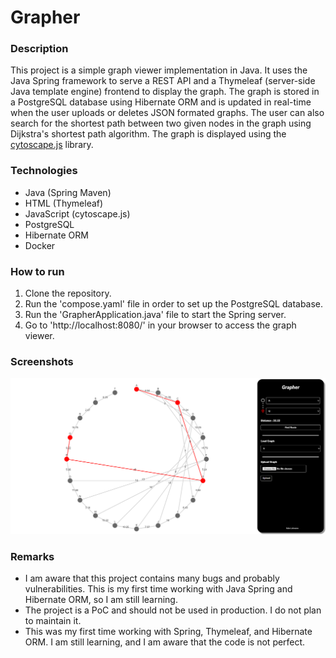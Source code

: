 # Grapher


### Description
This project is a simple graph viewer implementation in Java. It uses the Java Spring framework to serve a REST API and a Thymeleaf (server-side Java template engine) frontend to display the graph. 
The graph is stored in a PostgreSQL database using Hibernate ORM and is updated in real-time when the user uploads or deletes JSON formated graphs. 
The user can also search for the shortest path between two given nodes in the graph using Dijkstra's shortest path algorithm. 
The graph is displayed using the [cytoscape.js](https://js.cytoscape.org/) library.

### Technologies
- Java (Spring Maven)
- HTML (Thymeleaf)
- JavaScript (cytoscape.js)
- PostgreSQL
- Hibernate ORM
- Docker

### How to run
1. Clone the repository.
2. Run the 'compose.yaml' file in order to set up the PostgreSQL database.
3. Run the 'GrapherApplication.java' file to start the Spring server.
4. Go to 'http://localhost:8080/' in your browser to access the graph viewer.

### Screenshots
![Screenshot](imgs/main.png)

### Remarks

- I am aware that this project contains many bugs and probably vulnerabilities. This is my first time working with Java Spring and Hibernate ORM, so I am still learning.
- The project is a PoC and should not be used in production. I do not plan to maintain it.
- This was my first time working with Spring, Thymeleaf, and Hibernate ORM. I am still learning, and I am aware that the code is not perfect.

